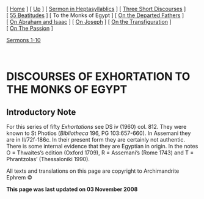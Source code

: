 \[ [Home](index.md) \] \[ [Up](ephrem.md) \] \[ [Sermon in Heptasyllablics](ser-hept.md) \] \[ [Three Short Discourses](3disc.md) \] \[ [55 Beatitudes](55beat.md) \] \[ To the Monks of Egypt \] \[ [On the Departed Fathers](dead-pat.md) \] \[ [On Abraham and Isaac](AbrIsaac.md) \] \[ [On Joseph](on_joseph.md) \] \[ [On the Transfiguration](on_the_transfiguration.md) \] \[ [On The Passion](PassSer.md) \]

[Sermons 1-10](egypt1-10.md)

 

DISCOURSES OF EXHORTATION
TO THE MONKS OF EGYPT
=========================

Introductory Note
-----------------

For this series of fifty *Exhortations* see DS iv (1960) col. 812. They were known to St Photios (*Bibliotheca* 196, PG 103:657-660). In Assemani they are in II/72f-186c. In their present form they are certainly not authentic. There is some internal evidence that they are Egyptian in origin. In the notes O = Thwaites’s edition (Oxford 1709), R = Assemani’s (Rome 1743) and T = Phrantzolas’ (Thessaloniki 1990).

All texts and translations on this page are copyright to
Archimandrite Ephrem ©

**This page was last updated on 03 November 2008**
